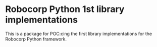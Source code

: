 # Robocorp Python 1st library implementations

This is a package for POC:cing the first library implementations for the Robocorp Python framework.
